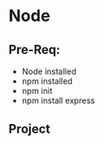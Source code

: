 # Node
## Pre-Req:
 - Node installed
 - npm installed
 - npm init 
 - npm install express

## Project 